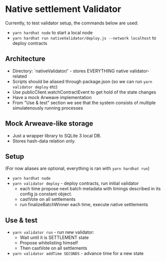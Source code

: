 # Native settlement Validator

Currently, to test validator setup, the commands below are used:

- `yarn hardhat node` to start a local node
- `yarn hardhat run nativeValidator/deploy.js --network localhost` to deploy contracts

## Architecture

- Directory: `nativeValidator/' - stores EVERYTHING native validator-related
- Scripts should be aliased through package.json (so we can run `yarn validator deploy` etc)
- Use publicClient.watchContractEvent to get hold of the state changes
- Have a mock Arweave implementation
- From "Use & test" section we see that the system consists of multiple simulatenously running processes

## Mock Arweave-like storage

- Just a wrapper library to SQLite 3 local DB.
- Stores hash-data relation only.

## Setup

(For now aliases are optional, everything is ran with `yarn hardhat run`)

- `yarn hardhat node`
- `yarn validator deploy` - deploy contracts, run initial validator
  - each time propose next batch metadata with timings described in its config js constant object.
  - castVote on all settlements
  - run finalizeBatchWinner each time, execute native settlements

## Use & test

- `yarn validator run` - run new validator:
  - Wait until it is SETTLEMENT state
  - Propose whitelisting himself
  - Then castVote on all settlements
- `yarn validator addTime SECONDS` - advance time for a new state
